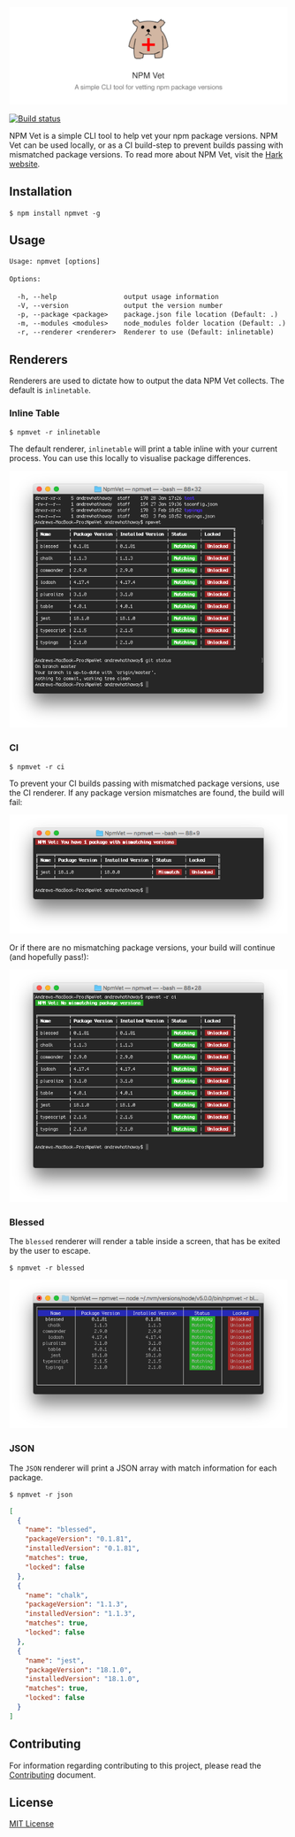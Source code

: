 ![](./.github/banner.png?raw=true)

[![Build status](https://ci.appveyor.com/api/projects/status/e6e1rgx0i853jg8b/branch/master?svg=true)](https://ci.appveyor.com/project/andrewhathaway/npmvet/branch/master)


NPM Vet is a simple CLI tool to help vet your npm package versions. NPM Vet can be used locally, or as a CI build-step to prevent builds passing with mismatched package versions. To read more about NPM Vet, visit the [Hark website](https://harksys.com/labs/npm-vet-a-simple-cli-tool-for-checking-npm-package-versions).

## Installation

    $ npm install npmvet -g

## Usage

    Usage: npmvet [options]

    Options:

      -h, --help                 output usage information
      -V, --version              output the version number
      -p, --package <package>    package.json file location (Default: .)
      -m, --modules <modules>    node_modules folder location (Default: .)
      -r, --renderer <renderer>  Renderer to use (Default: inlinetable)

## Renderers

Renderers are used to dictate how to output the data NPM Vet collects. The default is `inlinetable`.

### Inline Table

    $ npmvet -r inlinetable

The default renderer, `inlinetable` will print a table inline with your current process. You can use this locally to visualise package differences.

![](./.github/inlinetable.png?raw=true)

### CI

    $ npmvet -r ci

To prevent your CI builds passing with mismatched package versions, use the CI renderer. If any package version mismatches are found, the build will fail:

![](./.github/ci-error.png?raw=true)

Or if there are no mismatching package versions, your build will continue (and hopefully pass!):

![](./.github/ci-success.png?raw=true)

### Blessed

The `blessed` renderer will render a table inside a screen, that has be exited by the user to escape.

    $ npmvet -r blessed

![](./.github/blessed.png?raw=true)

### JSON
The `JSON` renderer will print a JSON array with match information for each package.

    $ npmvet -r json

```json
[
  {
    "name": "blessed",
    "packageVersion": "0.1.81",
    "installedVersion": "0.1.81",
    "matches": true,
    "locked": false
  },
  {
    "name": "chalk",
    "packageVersion": "1.1.3",
    "installedVersion": "1.1.3",
    "matches": true,
    "locked": false
  },
  {
    "name": "jest",
    "packageVersion": "18.1.0",
    "installedVersion": "18.1.0",
    "matches": true,
    "locked": false
  }
]
```

## Contributing

For information regarding contributing to this project, please read the [Contributing](./CONTRIBUTING.md) document.

## License

[MIT License](./LICENSE.md)
